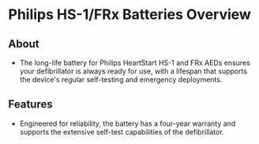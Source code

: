 # Philips HS-1/FRx Batteries Overview

## About

- The long-life battery for Philips HeartStart HS-1 and FRx AEDs ensures your defibrillator is always ready for use, with a lifespan that supports the device's regular self-testing and emergency deployments.

## Features

- Engineered for reliability, the battery has a four-year warranty and supports the extensive self-test capabilities of the defibrillator.
